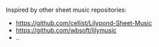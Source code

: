 Inspired by other sheet music repositories:

* https://github.com/cellist/Lilypond-Sheet-Music
* https://github.com/wbsoft/lilymusic
* ..
